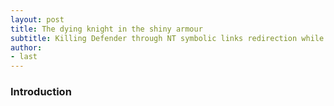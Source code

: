 ```yaml
---
layout: post
title: The dying knight in the shiny armour
subtitle: Killing Defender through NT symbolic links redirection while keeping it unbothered
author:
- last
---
```

### Introduction

